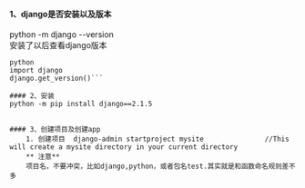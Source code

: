 #### 1、django是否安装以及版本
  python -m django --version  
安装了以后查看django版本
```  script
python
import django
django.get_version()```

#### 2、安装
python -m pip install django==2.1.5  


#### 3、创建项目及创建app
    1. 创建项目  django-admin startproject mysite               //This will create a mysite directory in your current directory
    ** 注意**
    项目名，不要冲突，比如django,python，或者包名test.其实就是和函数命名规则差不多
